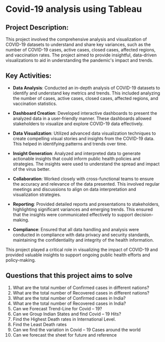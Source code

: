 # Covid-19 analysis using Tableau

## Project Description:

This project involved the comprehensive analysis and visualization of COVID-19 datasets to understand and share key variances, such as the number of COVID-19 cases, active cases, closed cases, affected regions, and vaccination rates. The project aimed to provide insightful, data-driven visualizations to aid in understanding the pandemic's impact and trends.

## Key Activities:

* **Data Analysis**: Conducted an in-depth analysis of COVID-19 datasets to identify and understand key metrics and trends. This included analyzing the number of cases, active cases, closed cases, affected regions, and vaccination statistics.

* **Dashboard Creation**: Developed interactive dashboards to present the analyzed data in a user-friendly manner. These dashboards allowed stakeholders to visualize and explore COVID-19 data effectively.

* **Data Visualization**: Utilized advanced data visualization techniques to create compelling visual stories and insights from the COVID-19 data. This helped in identifying patterns and trends over time.

* **Insight Generation**: Analyzed and interpreted data to generate actionable insights that could inform public health policies and strategies. The insights were used to understand the spread and impact of the virus better.

* **Collaboration**: Worked closely with cross-functional teams to ensure the accuracy and relevance of the data presented. This involved regular meetings and discussions to align on data interpretation and visualization strategies.

* **Reporting**: Provided detailed reports and presentations to stakeholders, highlighting significant variances and emerging trends. This ensured that the insights were communicated effectively to support decision-making.

* **Compliance**: Ensured that all data handling and analysis were conducted in compliance with data privacy and security standards, maintaining the confidentiality and integrity of the health information.

This project played a critical role in visualizing the impact of COVID-19 and provided valuable insights to support ongoing public health efforts and policy-making.

## Questions that this project aims to solve

1.	What are the total number of Confirmed cases in different nations?
2.	What are the total number of Recovered cases in different nations?
3.	What are the total number of Confirmed cases in India?
4.	What are the total number of Recovered cases in India?
5.	Can we Forecast Trend-Line for Covid – 19?
6.	Can we Group Indian States and find Covid – 19 Hits?
7.	Find the Highest Death rates in International Level.
8.	Find the Least Death rates 
9.	Can we find the variation in Covid – 19 Cases around the world
10.	Can we forecast the sheet for future and reference
